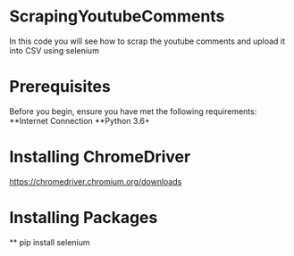 # ScrapingYoutubeComments
In this code you will see how to scrap the youtube comments and upload it into CSV using selenium
# Prerequisites
Before you begin, ensure you have met the following requirements:
**Internet Connection
**Python 3.6+
# Installing ChromeDriver
https://chromedriver.chromium.org/downloads
# Installing Packages
** pip install selenium
